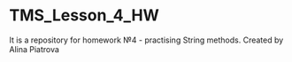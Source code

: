 # TMS_Lesson_4_HW
It is a repository for homework №4 - practising String methods. Created by Alina Piatrova
